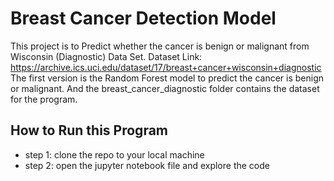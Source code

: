 # Breast Cancer Detection Model

This project is to Predict whether the cancer is benign or malignant from Wisconsin (Diagnostic) Data Set.
Dataset Link: https://archive.ics.uci.edu/dataset/17/breast+cancer+wisconsin+diagnostic <br />
The first version is the Random Forest model to predict the cancer is benign or malignant. And the breast_cancer_diagnostic folder contains the dataset for the program.

## How to Run this Program
- step 1: clone the repo to your local machine
- step 2: open the jupyter notebook file and explore the code

